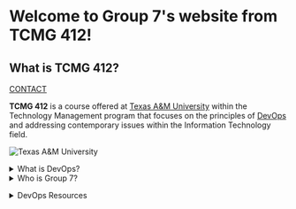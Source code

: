# Welcome to Group 7's website from TCMG 412!

## What is TCMG 412?

[CONTACT](contact.md)

**TCMG 412** is a course offered at [Texas A&M University](https://www.tamu.edu/) within the Technology Management program that focuses on the principles of [DevOps](https://aws.amazon.com/devops/what-is-devops/) and addressing contemporary issues within the Information Technology field.

![Texas A&M University](https://engineering.tamu.edu/biomedical/_files/_images/_content-images/tamu-aerial-21Sept2020.jpg)

<details><summary>What is DevOps?</summary>
<p>

DevOps is defined by Amazon as "DevOps is the combination of cultural philosophies, practices, and tools that increases an organization’s ability to deliver applications and services at high velocity: evolving and improving products at a faster pace than organizations using traditional software development and infrastructure management processes. This speed enables organizations to better serve their customers and compete more effectively in the market."

</p>
</details>

<details><summary>Who is Group 7?</summary>
 <p>
   
  Brett Liles
  Carley Kremer
  Jaityn Jackson
  Matt Zenger
  Shehzer Poonjani
   
  </p>
  </details>

</p>
</details>

<details><summary>DevOps Resources</summary>
 <p>


[Effective DevOps](https://learning.oreilly.com/library/view/effective-devops/9781491926291/)
  
  ![Effective DevOps, Jennifer Davis & Ryn Daniels](https://user-images.githubusercontent.com/98439313/152724168-501e4f19-e4f9-40b3-9d4b-f351e54f0386.jpeg)

```

For more details see [Basic writing and formatting syntax](https://docs.github.com/en/github/writing-on-github/getting-started-with-writing-and-formatting-on-github/basic-writing-and-formatting-syntax).

### Jekyll Themes

Your Pages site will use the layout and styles from the Jekyll theme you have selected in your [repository settings](https://github.com/tcmg-group-7/project-site/settings/pages). The name of this theme is saved in the Jekyll `_config.yml` configuration file.

### Support or Contact

Having trouble with Pages? Check out our [documentation](https://docs.github.com/categories/github-pages-basics/) or [contact support](https://support.github.com/contact) and we’ll help you sort it out.
